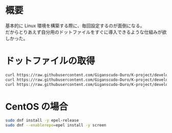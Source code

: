 # 概要
基本的に Linux 環境を構築する際に、毎回設定するのが面倒になる。  
だからとりあえず自分用のドットファイルをすぐに導入できるような仕組みが欲しかった。  


# ドットファイルの取得
```sh
curl https://raw.githubusercontent.com/Giganscudo-Duro/K-project/develop/99_DotFile/00_Linux/.vimrc -o ~/.vimrc
curl https://raw.githubusercontent.com/Giganscudo-Duro/K-project/develop/99_DotFile/00_Linux/.gvimrc -o ~/.gvimrc
curl https://raw.githubusercontent.com/Giganscudo-Duro/K-project/develop/99_DotFile/00_Linux/.screenrc -o ~/.screenrc
```



# CentOS の場合
```sh
sudo dnf install -y epel-release
sudo dnf --enablerepo=epel install -y screen
```


